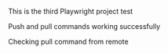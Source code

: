 This is the third Playwright project test

Push and pull commands working successfully

Checking pull command from remote
